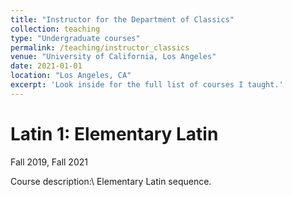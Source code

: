 ```yaml
---
title: "Instructor for the Department of Classics"
collection: teaching
type: "Undergraduate courses"
permalink: /teaching/instructor_classics
venue: "University of California, Los Angeles"
date: 2021-01-01
location: "Los Angeles, CA"
excerpt: 'Look inside for the full list of courses I taught.'
---
```


Latin 1: Elementary Latin
======
Fall 2019, Fall 2021

Course description:\\
Elementary Latin sequence.
